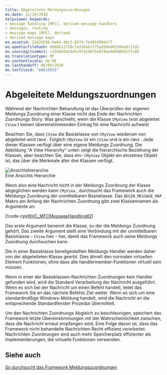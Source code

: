 ```yaml
---
title: Abgeleitete Meldungszuordnungen
ms.date: 11/19/2018
helpviewer_keywords:
- message handling [MFC], derived message handlers
- messages, routing
- message maps [MFC], derived
- derived message maps
ms.assetid: 21829556-6e64-40c3-8279-fed85d99de77
ms.openlocfilehash: 0868b12720cfa338ab7275a358e065506adc11d1
ms.sourcegitcommit: c21b05042debc97d14875e019ee9d698691ffc0b
ms.translationtype: MT
ms.contentlocale: de-DE
ms.lasthandoff: 06/09/2020
ms.locfileid: "84615915"
---
```

# <a name="derived-message-maps"></a>Abgeleitete Meldungszuordnungen

Während der Nachrichten Behandlung ist das Überprüfen der eigenen Meldungs Zuordnung einer Klasse nicht das Ende der Nachrichten Zuordnungs Story. Was geschieht, wenn die Klasse `CMyView` (von abgeleitet `CView` ) keinen übereinstimmenden Eintrag für eine Nachricht aufweist

Beachten Sie, dass `CView` die Basisklasse von `CMyView` wiederum von abgeleitet wird `CWnd` . Folglich `CMyView` *ist* ein `CView` und *is* ein `CWnd` . Jede dieser Klassen verfügt über eine eigene Meldungs Zuordnung. Die Abbildung "A View Hierarchy" unten zeigt die hierarchische Beziehung der Klassen, aber beachten Sie, dass ein- `CMyView` Objekt ein einzelnes Objekt ist, das über die Merkmale aller drei Klassen verfügt.

![Ansichtshierarchie](../mfc/media/vc38621.gif "Ansichtshierarchie") <br/>
Eine Ansichts Hierarchie

Wenn also eine Nachricht nicht in der Meldungs Zuordnung der Klasse abgeglichen werden kann `CMyView` , durchsucht das Framework auch die Meldungs Zuordnung der unmittelbaren Basisklasse. Das `BEGIN_MESSAGE_MAP` Makro am Anfang der Nachrichten Zuordnung gibt zwei Klassennamen als Argumente an:

[!code-cpp[NVC_MFCMessageHandling#2](codesnippet/cpp/derived-message-maps_1.cpp)]

Das erste Argument benennt die Klasse, zu der die Meldungs Zuordnung gehört. Das zweite Argument stellt eine Verbindung mit der unmittelbaren Basisklasse – `CView` hier – her, damit das Framework auch seine Meldungs Zuordnung durchsuchen kann.

Die in einer Basisklasse bereitgestellten Meldungs Handler werden daher von der abgeleiteten Klasse geerbt. Dies ähnelt den normalen virtuellen Element Funktionen, ohne dass alle handlermember-Funktionen virtuell sein müssen.

Wenn in einer der Basisklassen-Nachrichten Zuordnungen kein Handler gefunden wird, wird die Standard Verarbeitung der Nachricht ausgeführt. Wenn es sich bei der Nachricht um einen Befehl handelt, leitet das Framework Sie an das nächste Befehls Ziel weiter. Wenn es sich um eine standardmäßige Windows-Meldung handelt, wird die Nachricht an die entsprechende Standardfenster Prozedur übermittelt.

Um den Nachrichten Zuordnungs Abgleich zu beschleunigen, speichert das Framework letzte Übereinstimmungen mit der Wahrscheinlichkeit zwischen, dass die Nachricht erneut empfangen wird. Eine Folge davon ist, dass das Framework nicht behandelte Nachrichten Recht effizient verarbeitet. Nachrichten Zuordnungen sind auch mehr Speicherplatz effizienter als Implementierungen, die virtuelle Funktionen verwenden.

## <a name="see-also"></a>Siehe auch

[So durchsucht das Framework Meldungszuordnungen](how-the-framework-searches-message-maps.md)
